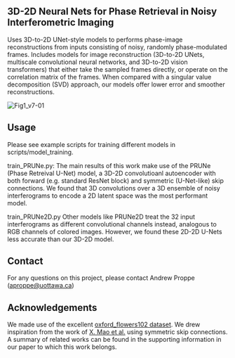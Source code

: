## 3D-2D Neural Nets for Phase Retrieval in Noisy Interferometric Imaging

Uses 3D-to-2D UNet-style models to performs phase-image reconstructions from inputs consisting of noisy, randomly phase-modulated frames. Includes models for image reconstruction (3D-to-2D UNets, multiscale convolutional neural networks, and 3D-to-2D vision transformers) that either take the sampled frames directly, or operate on the correlation matrix of the frames. When compared with a singular value decomposition (SVD) approach, our models offer lower error and smoother reconstructions.

![Fig1_v7-01](https://github.com/andrewhproppe/PhaseRetrievalNNs/assets/68742471/0cd6940d-4c24-4835-8a79-6a70863c9132)

## Usage

Please see example scripts for training different models in scripts/model_training.

train_PRUNe.py: The main results of this work make use of the PRUNe (Phase Retreival U-Net) model, a 3D-2D convolutioanl autoencoder with both forward (e.g. standard ResNet block) and symmetric (U-Net-like) skip connections. We found that 3D convolutions over a 3D ensemble of noisy interferograms to encode a 2D latent space was the most performant model.

train_PRUNe2D.py Other models like PRUNe2D treat the 32 input interferograms as different convolutional channels instead, analogous to RGB channels of colored images. However, we found these 2D-2D U-Nets less accurate than our 3D-2D model.

## Contact

For any questions on this project, please contact Andrew Proppe (aproppe@uottawa.ca)

## Acknowledgements

We made use of the excellent [oxford_flowers102 dataset](https://www.tensorflow.org/datasets/catalog/oxford_flowers102). We drew inspiration from the work of [X. Mao et al.](https://arxiv.org/pdf/1603.09056.pdf) using symmetric skip connections. A summary of related works can be found in the supporting information in our paper to which this work belongs.
